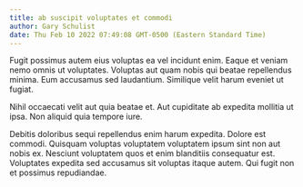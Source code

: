 ```yaml
---
title: ab suscipit voluptates et commodi
author: Gary Schulist
date: Thu Feb 10 2022 07:49:08 GMT-0500 (Eastern Standard Time)
---
```

Fugit possimus autem eius voluptas ea vel incidunt enim. Eaque et veniam nemo omnis ut voluptates. Voluptas aut quam nobis qui beatae repellendus minima. Eum accusamus sed laudantium. Similique velit harum eveniet ut fugiat.

 Nihil occaecati velit aut quia beatae et. Aut cupiditate ab expedita mollitia ut ipsa. Non aliquid quia tempore iure.

 Debitis doloribus sequi repellendus enim harum expedita. Dolore est commodi. Quisquam voluptas voluptatem voluptatem ipsum sint non aut nobis ex. Nesciunt voluptatem quos et enim blanditiis consequatur est. Voluptates expedita sed accusamus sit voluptas itaque autem. Qui fugit non et possimus repudiandae.